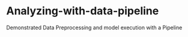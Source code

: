 # Analyzing-with-data-pipeline
Demonstrated Data Preprocessing and model execution with a Pipeline 
